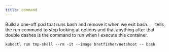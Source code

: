 ```yaml
---
title: command
---
```


Build a one-off pod that runs bash and remove it when we exit bash. 
`--` tells the run command to stop looking at options and that anything after that double dashes is the command to run when I execute this container. 

```
kubectl run tmp-shell --rm -it --image bretfisher/netshoot -- bash
```